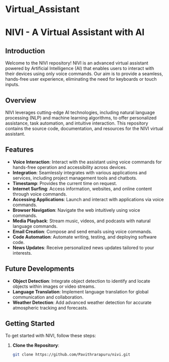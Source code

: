 # Virtual_Assistant

# NIVI - A Virtual Assistant with AI

## Introduction

Welcome to the NIVI repository! NIVI is an advanced virtual assistant powered by Artificial Intelligence (AI) that enables users to interact with their devices using only voice commands. Our aim is to provide a seamless, hands-free user experience, eliminating the need for keyboards or touch inputs.

## Overview

NIVI leverages cutting-edge AI technologies, including natural language processing (NLP) and machine learning algorithms, to offer personalized assistance, task automation, and intuitive interaction. This repository contains the source code, documentation, and resources for the NIVI virtual assistant.

## Features

- **Voice Interaction**: Interact with the assistant using voice commands for hands-free operation and accessibility across devices.
- **Integration**: Seamlessly integrates with various applications and services, including project management tools and chatbots.
- **Timestamp**: Provides the current time on request.
- **Internet Surfing**: Access information, websites, and online content through voice commands.
- **Accessing Applications**: Launch and interact with applications via voice commands.
- **Browser Navigation**: Navigate the web intuitively using voice commands.
- **Media Playback**: Stream music, videos, and podcasts with natural language commands.
- **Email Creation**: Compose and send emails using voice commands.
- **Code Automation**: Automate writing, testing, and deploying software code.
- **News Updates**: Receive personalized news updates tailored to your interests.

## Future Developments

- **Object Detection**: Integrate object detection to identify and locate objects within images or video streams.
- **Language Translation**: Implement language translation for global communication and collaboration.
- **Weather Detection**: Add advanced weather detection for accurate atmospheric tracking and forecasts.

## Getting Started

To get started with NIVI, follow these steps:

1. **Clone the Repository**:
   ```bash
   git clone https://github.com/Pavithrarapuru/nivi.git

   
